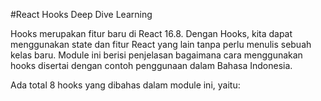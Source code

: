 #React Hooks Deep Dive Learning

Hooks merupakan fitur baru di React 16.8. Dengan Hooks, kita dapat menggunakan state dan fitur React yang lain tanpa perlu menulis sebuah kelas baru. Module ini berisi penjelasan bagaimana cara menggunakan hooks disertai dengan contoh penggunaan dalam Bahasa Indonesia.

Ada total 8 hooks yang dibahas dalam module ini, yaitu:
